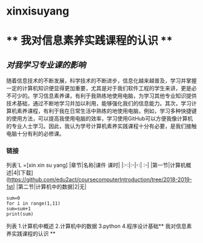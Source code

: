 #  xinxisuyang

# ** 我对信息素养实践课程的认识 ** 
##  *对我学习专业课的影响*
随着信息技术的不断发展，科学技术的不断进步，信息化越来越普及，学习并掌握一定的计算机知识便显得更加重要，尤其是对于我们软件工程的学生来讲，更是必不可少的。学习信息素养课，有利于我熟练地使用电脑，为学习其他专业知识提供技术基础，通过不断地学习并加以利用，能够强化我们的信息能力。其次，学习计算机素养课程，有利于我在日常生活中熟练的地使用电脑，例如，学习多种快捷键的使用方法，可以提高我使用电脑的效率，学习使用GitHub可以方便我像计算机的专业人士学习。因此，我认为学号计算机素养实践课程十分有必要，是我们接触电脑十分有利的必修课。
###   链接
列表`L =[xin xin su yang]
 |章节|名称|课件 课时|
 |:-:|:-|-:| :-|
 |第一节|计算机概述|4|[下载](https://github.com/edu2act/coursecomputerIntroduction/tree/2018-2019-1st|
 |第二节|计算机中的数据|2|无|
```
sum=0
for i in range(1,11)
sum=sum+1
print(sum)
```
列表
1.计算机中概述
2.计算机中的数据
3.python
4.程序设计基础** 我对信息素养实践课程的认识 **
